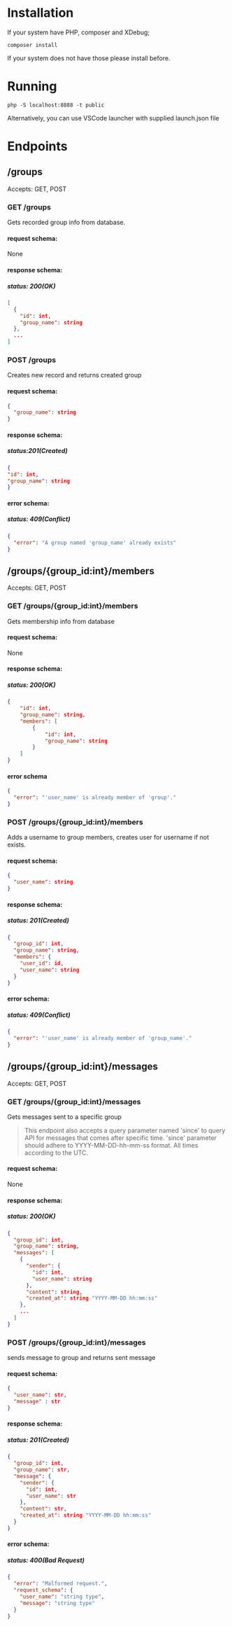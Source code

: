 # Installation

If your system have PHP, composer and XDebug;

```
composer install
```

If your system does not have those please install before.

# Running

```
php -S localhost:8888 -t public
```

Alternatively, you can use VSCode launcher with supplied launch.json file

# Endpoints

## /groups
Accepts: GET, POST

### GET /groups
Gets recorded group info from database.
#### request schema:
None

#### response schema:
##### status: 200(OK)
```json
[
  {
    "id": int,
    "group_name": string
  },
  ...  
]
```


### POST /groups
Creates new record and returns created group
#### request schema:
```json
{
  "group_name": string
}
```

#### response schema:
##### status:201(Created)
```json
{
"id": int,
"group_name": string
}
```

#### error schema:
##### status: 409(Conflict)
```json
{
  "error": "A group named 'group_name' already exists"
}
```

## /groups/{group_id:int}/members
Accepts: GET, POST



### GET /groups/{group_id:int}/members
Gets membership info from database
#### request schema:
None

#### response schema:
##### status: 200(OK)
```json
{
	"id": int,
	"group_name": string,
	"members": [
		{
			"id": int,
			"group_name": string
		}
	]
}
```

#### error schema
```json
{
  "error": "'user_name' is already member of 'group'."
}
```

### POST /groups/{group_id:int}/members
Adds a username to group members, creates user  for username if not exists.
#### request schema:
```json
{
  "user_name": string
}
```

#### response schema:
##### status: 201(Created)
```json
{
  "group_id": int,
  "group_name": string,
  "members": {
    "user_id": id,
    "user_name": string
  }
}
```

#### error schema:
##### status: 409(Conflict)
```json
{
  "error": "'user_name' is already member of 'group_name'."
}
```



## /groups/{group_id:int}/messages
Accepts: GET, POST
### GET /groups/{group_id:int}/messages
Gets messages sent to a specific group

> This endpoint also accepts a query parameter named 'since' to query API for messages that comes after specific time. 'since' parameter should adhere to YYYY-MM-DD-hh-mm-ss format. All times according to the UTC.
#### request schema:
None
#### response schema:
##### status: 200(OK)
```json
{
  "group_id": int,
  "group_name": string,
  "messages": [
    {
      "sender": {
        "id": int,
        "user_name": string
      },
      "content": string,
      "created_at": string "YYYY-MM-DD hh:mm:ss"
    },
    ...
  ]
}
```

### POST /groups/{group_id:int}/messages
sends message to group and returns sent message
#### request schema:
```json
{ 
  "user_name": str,
  "message" : str
}
```

#### response schema:
##### status: 201(Created)
```json
{
  "group_id": int,
  "group_name": str,
  "message": {
    "sender": {
      "id": int,
      "user_name": str
    },
    "content": str,
    "created_at": string "YYYY-MM-DD hh:mm:ss"
  }
}
```

#### error schema:
##### status: 400(Bad Request)
```json
{
  "error": "Malformed request.",
  "request_schema": {
    "user_name": "string type",
    "message": "string type"
  }
}
```
